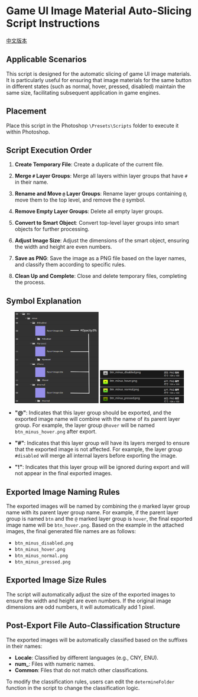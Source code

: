# Game UI Image Material Auto-Slicing Script Instructions

[中文版本](README.zh.md)

## Applicable Scenarios
This script is designed for the automatic slicing of game UI image materials. It is particularly useful for ensuring that image materials for the same button in different states (such as normal, hover, pressed, disabled) maintain the same size, facilitating subsequent application in game engines.

## Placement
Place this script in the Photoshop `\Presets\Scripts` folder to execute it within Photoshop.

## Script Execution Order

1. **Create Temporary File**: Create a duplicate of the current file.
   
2. **Merge `#` Layer Groups**: Merge all layers within layer groups that have `#` in their name.
   
3. **Rename and Move `@` Layer Groups**: Rename layer groups containing `@`, move them to the top level, and remove the `@` symbol.
   
4. **Remove Empty Layer Groups**: Delete all empty layer groups.
   
5. **Convert to Smart Object**: Convert top-level layer groups into smart objects for further processing.
   
6. **Adjust Image Size**: Adjust the dimensions of the smart object, ensuring the width and height are even numbers.
   
7. **Save as PNG**: Save the image as a PNG file based on the layer names, and classify them according to specific rules.
   
8. **Clean Up and Complete**: Close and delete temporary files, completing the process.

## Symbol Explanation

<p align="center">
  <img src="screenshot/Snipaste_2024-08-25_16-20-12.png" alt="screenshot 1" width="45%" />
  <img src="screenshot/Snipaste_2024-08-25_16-24-54.png" alt="screenshot 2" width="45%" />
</p>


- **"@"**: Indicates that this layer group should be exported, and the exported image name will combine with the name of its parent layer group. For example, the layer group `@hover` will be named `btn_minus_hover.png` after export.
   
- **"#"**: Indicates that this layer group will have its layers merged to ensure that the exported image is not affected. For example, the layer group `#disabled` will merge all internal layers before exporting the image.
   
- **"!"**: Indicates that this layer group will be ignored during export and will not appear in the final exported images.

## Exported Image Naming Rules

The exported images will be named by combining the `@` marked layer group name with its parent layer group name. For example, if the parent layer group is named `btn` and the `@` marked layer group is `hover`, the final exported image name will be `btn_hover.png`. Based on the example in the attached images, the final generated file names are as follows:

- `btn_minus_disabled.png`
- `btn_minus_hover.png`
- `btn_minus_normal.png`
- `btn_minus_pressed.png`

## Exported Image Size Rules

The script will automatically adjust the size of the exported images to ensure the width and height are even numbers. If the original image dimensions are odd numbers, it will automatically add 1 pixel.

## Post-Export File Auto-Classification Structure

The exported images will be automatically classified based on the suffixes in their names:

- **Locale**: Classified by different languages (e.g., CNY, ENU).
- **num_**: Files with numeric names.
- **Common**: Files that do not match other classifications.

To modify the classification rules, users can edit the `determineFolder` function in the script to change the classification logic.
